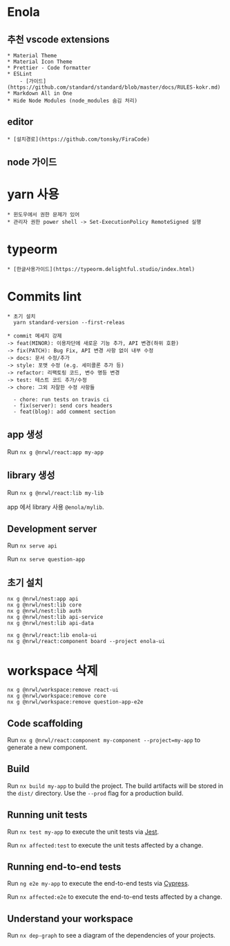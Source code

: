 

# Enola

## 추천 vscode extensions 
    * Material Theme
    * Material Icon Theme
    * Prettier - Code formatter
    * ESLint
        - [가이드](https://github.com/standard/standard/blob/master/docs/RULES-kokr.md)
    * Markdown All in One
    * Hide Node Modules (node_modules 숨김 처리)
    
## editor 
    * [설치경로](https://github.com/tonsky/FiraCode)


## node 가이드
# yarn 사용
    * 윈도우에서 권한 문제가 있어
    * 관리자 권한 power shell -> Set-ExecutionPolicy RemoteSigned 실행

# typeorm
    * [한글사용가이드](https://typeorm.delightful.studio/index.html)

# Commits lint
    * 초기 설치
      yarn standard-version --first-releas

    * commit 메세지 강제
    -> feat(MINOR): 이용자단에 새로운 기능 추가, API 변경(하위 호환)
    -> fix(PATCH): Bug Fix, API 변경 사항 없이 내부 수정
    -> docs: 문서 수정/추가
    -> style: 포맷 수정 (e.g. 세미콜론 추가 등)
    -> refactor: 리팩토링 코드, 변수 명등 변경
    -> test: 테스트 코드 추가/수정
    -> chore: 그외 자잘한 수정 사항들

      - chore: run tests on travis ci
      - fix(server): send cors headers
      - feat(blog): add comment section

## app 생성

Run `nx g @nrwl/react:app my-app`


## library 생성

Run `nx g @nrwl/react:lib my-lib`


app 에서 library 사용
`@enola/mylib`.


## Development server

Run `nx serve api`

Run `nx serve question-app`


## 초기 설치  
    nx g @nrwl/nest:app api  
    nx g @nrwl/nest:lib core  
    nx g @nrwl/nest:lib auth  
    nx g @nrwl/nest:lib api-service  
    nx g @nrwl/nest:lib api-data

    nx g @nrwl/react:lib enola-ui
    nx g @nrwl/react:component board --project enola-ui


  # workspace 삭제
    nx g @nrwl/workspace:remove react-ui
    nx g @nrwl/workspace:remove core
    nx g @nrwl/workspace:remove question-app-e2e


## Code scaffolding

Run `nx g @nrwl/react:component my-component --project=my-app` to generate a new component.

## Build

Run `nx build my-app` to build the project. The build artifacts will be stored in the `dist/` directory. Use the `--prod` flag for a production build.

## Running unit tests

Run `nx test my-app` to execute the unit tests via [Jest](https://jestjs.io).

Run `nx affected:test` to execute the unit tests affected by a change.

## Running end-to-end tests

Run `ng e2e my-app` to execute the end-to-end tests via [Cypress](https://www.cypress.io).

Run `nx affected:e2e` to execute the end-to-end tests affected by a change.

## Understand your workspace

Run `nx dep-graph` to see a diagram of the dependencies of your projects.

